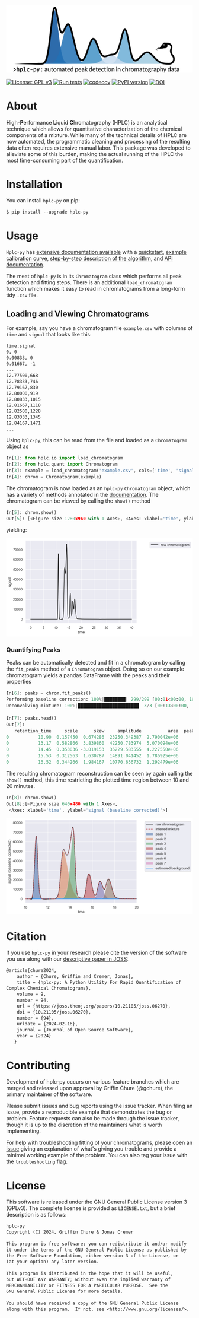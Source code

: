 ![](docs/source/_static/homepage_logo.png)

[![License: GPL v3](https://img.shields.io/badge/License-GPLv3-blue.svg)](https://www.gnu.org/licenses/gpl-3.0)
[![Run tests](https://github.com/cremerlab/hplc-py/actions/workflows/pytest.yaml/badge.svg)](https://github.com/cremerlab/hplc-py/actions/workflows/pytest.yaml)
[![codecov](https://codecov.io/gh/cremerlab/hplc-py/branch/main/graph/badge.svg?token=WXL50JVR6C)](https://codecov.io/gh/cremerlab/hplc-py)
[![PyPI version](https://badge.fury.io/py/hplc-py.svg)](https://badge.fury.io/py/hplc-py)
[![DOI](https://joss.theoj.org/papers/10.21105/joss.06270/status.svg)](https://doi.org/10.21105/joss.06270)

# About

**H**igh-**P**erformance **L**iquid **C**hromatography (HPLC) is an analytical
technique which allows for quantitative characterization of the chemical
components of a mixture. While many of the technical details of HPLC are now
automated, the programmatic cleaning and processing of the resulting data often requires extensive manual labor. This package was
developed to alleviate some of this burden, making the actual running of the
HPLC the most time-consuming part of the quantification. 

# Installation

You can install `hplc-py` on pip:

```
$ pip install --upgrade hplc-py
``` 

# Usage
`Hplc-py` has [extensive documentation available](https://cremerlab.github.io/hplc-py) with 
a [quickstart](https://cremerlab.github.io/hplc-py/tutorials/quickstart.html), [example calibration curve](https://cremerlab.github.io/hplc-py/tutorials/calibration_curve.html), 
[step-by-step description of the algorithm](https://cremerlab.github.io/hplc-py/methodology/problem.html), and [API documentation](https://cremerlab.github.io/hplc-py/quant.html).

The meat of `hplc-py` is 
in its `Chromatogram` class which performs all peak detection and fitting 
steps. There is an additional `load_chromatogram` function which makes it easy to 
read in chromatograms from a long-form tidy `.csv` file. 

## Loading and Viewing Chromatograms
For example, say you have a chromatogram file `example.csv` with columns of `time` and `signal`
that looks like this:

```
time,signal
0, 0
0.00833, 0
0.01667, -1
...
12.77500,668
12.78333,746
12.79167,830
12.80000,919
12.80833,1015
12.81667,1118
12.82500,1228
12.83333,1345
12.84167,1471
...
```

Using `hplc-py`, this can be read from the file and loaded as a `Chromatogram`
object as

```python
In[1]: from hplc.io import load_chromatogram
In[2]: from hplc.quant import Chromatogram
In[3]: example = load_chromatogram('example.csv', cols=['time', 'signal'])
In[4]: chrom = Chromatogram(example)
```

The chromatogram is now loaded as an `hplc-py` `Chromatogram` object, which has 
a variety of methods annotated in the [documentation](https://cremerlab.github.io/hplc-py/quant.html). 
The chromatogram can be viewed by calling the `show()` method

```python
In[5]: chrom.show()
Out[5]: [<Figure size 1280x960 with 1 Axes>, <Axes: xlabel='time', ylabel='signal'>]
```
yielding:

![](example/example_chromatogram.png)

### Quantifying Peaks
Peaks can be automatically detected and fit in a chromatogram by calling the 
`fit_peaks` method of a `Chromatogram` object. Doing so on our example chromatogram 
yields a pandas DataFrame with the peaks and their properties

```python 
In[6]: peaks = chrom.fit_peaks()
Performing baseline correction: 100%|████████| 299/299 [00:01<00:00, 167.06it/s]
Deconvolving mixture: 100%|███████████████████████| 3/3 [00:13<00:00,  4.66s/it]

In[7]: peaks.head()
Out[7]:   
   retention_time     scale      skew     amplitude          area  peak_id
0           10.90  0.157450  0.674286  23250.349387  2.790042e+06        1
0           13.17  0.582866  3.839860  42250.783974  5.070094e+06        2
0           14.45  0.353036 -3.019153  35229.583555  4.227550e+06        3
0           15.53  0.312563  1.630787  14891.041452  1.786925e+06        4
0           16.52  0.344266  1.984167  10770.656732  1.292479e+06        5
```

The resulting chromatogram reconstruction can be seen by again calling the `show()` 
method, this time restricting the plotted time region between 10 and 20 minutes.

```python
In[8]: chrom.show()
Out[8]:[<Figure size 640x480 with 1 Axes>,
 <Axes: xlabel='time', ylabel='signal (baseline corrected)'>]
```
![](example/reconstructed_chromatogram.png)

# Citation
If you use `hplc-py` in your research please cite the version of the software
you use along with our [descriptive paper in JOSS](https://joss.theoj.org/papers/10.21105/joss.06270):

```
@article{chure2024,
	author = {Chure, Griffin and Cremer, Jonas},
	title = {hplc-py: A Python Utility For Rapid Quantification of Complex Chemical Chromatograms},
	volume = 9,
    number = 94,
	url = {https://joss.theoj.org/papers/10.21105/joss.06270},
	doi = {10.21105/joss.06270},
	number = {94},
	urldate = {2024-02-16},
	journal = {Journal of Open Source Software},
	year = {2024}
   }
```

# Contributing
Development of hplc-py occurs on various feature branches which are merged and released upon approval by Griffin Chure (@gchure), the primary maintainer of the software.

Please submit issues and bug reports using the issue tracker. When filing an
issue, provide a reproducible example that demonstrates the bug or problem.
Feature requests can also be made through the issue tracker, though it is up to
the discretion of the maintainers what is worth implementing.

For help with troubleshooting fitting of your chromatograms, please open an [issue](https://github.com/cremerlab/hplc-py/issues/new) giving an explanation of what's giving you trouble and  provide 
a minimal working example of the problem. You can also tag your issue with the `troubleshooting` flag. 

# License
This software is released under the GNU General Public License version 3 (GPLv3). The complete license is provided as `LICENSE.txt`, but a brief description is as follows:

```
hplc-py
Copyright (C) 2024, Griffin Chure & Jonas Cremer

This program is free software: you can redistribute it and/or modify
it under the terms of the GNU General Public License as published by
the Free Software Foundation, either version 3 of the License, or
(at your option) any later version.

This program is distributed in the hope that it will be useful,
but WITHOUT ANY WARRANTY; without even the implied warranty of
MERCHANTABILITY or FITNESS FOR A PARTICULAR PURPOSE.  See the
GNU General Public License for more details.

You should have received a copy of the GNU General Public License
along with this program.  If not, see <http://www.gnu.org/licenses/>.
```